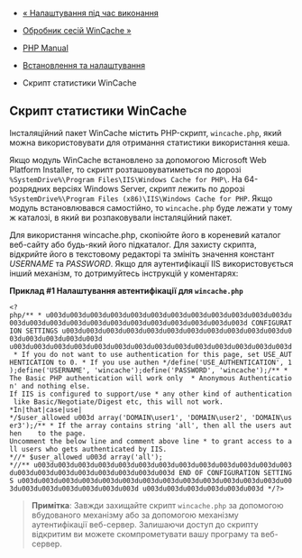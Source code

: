 - [« Налаштування під час виконання](wincache.configuration.md)
- [Обробник сесій WinCache »](wincache.sessionhandler.md)

- [PHP Manual](index.md)
- [Встановлення та налаштування](wincache.setup.md)
- Скрипт статистики WinCache

## Скрипт статистики WinCache

Інсталяційний пакет WinCache містить PHP-скрипт, `wincache.php`, який
можна використовувати для отримання статистики використання кеша.

Якщо модуль WinCache встановлено за допомогою Microsoft Web Platform
Installer, то скрипт розташовуватиметься по дорозі
`%SystemDrive%\Program Files\IIS\Windows Cache for PHP\`. На
64-розрядних версіях Windows Server, скрипт лежить по дорозі
`%SystemDrive%\Program Files (x86)\IIS\Windows Cache for PHP`. Якщо
модуль встановлювався самостійно, то `wincache.php` буде лежати у
тому ж каталозі, в який ви розпаковували інсталяційний пакет.

Для використання wincache.php, скопіюйте його в кореневий каталог
веб-сайту або будь-який його підкаталог. Для захисту скрипта, відкрийте його в
текстовому редакторі та змініть значення констант *USERNAME* та
*PASSWORD*. Якщо для аутентифікації IIS використовується інший механізм,
то дотримуйтесь інструкцій у коментарях:

**Приклад #1 Налаштування автентифікації для `wincache.php`**

` <?php/** * u003du003du003du003du003du003du003du003du003du003du003du003du003du003du003du003du003du003du003du003du003du003du003du003d CONFIGURATION SETTINGS u003du003du003du003du003du003du003du003du003du003du003du003du003du003du003du003d u003du003du003du003du003du003du003du003du003du003du003du003du003du003d * If you do not want to use authentication for this page, set USE_AUTHENTICATION to 0. * If you use authen */define('USE_AUTHENTICATION', 1);define('USERNAME', 'wincache');define('PASSWORD', 'wincache');/** * The Basic PHP authentication will work only  * Anonymous Authentication' and nothing else. If IIS is configured to support/use * any other kind of authentication like Basic/Negotiate/Digest etc, this will not work. *In|that|case|use| */$user_allowed u003d array('DOMAIN\user1', 'DOMAIN\user2', 'DOMAIN\user3');/** * If the array contains string 'all', then all the users authen    to the page. Uncomment the below line and comment above line * to grant access to all users who gets authenticated by IIS. *//* $user_allowed u003d array('all'); *//** u003du003du003du003du003du003du003du003du003du003du003du003du003du003du003du003du003du003du003du003du003d END OF CONFIGURATION SETTINGS u003du003du003du003du003du003du003du003du003du003du003du003du003du003du003du003du003du003du003du003d u003du003du003du003du003du003d */?> `

> **Примітка**: Завжди захищайте скрипт `wincache.php` за допомогою
> вбудованого механізму або за допомогою механізму аутентифікації
> веб-сервер. Залишаючи доступ до скрипту відкритим ви можете
> скомпрометувати вашу програму та веб-сервер.
